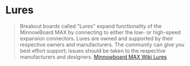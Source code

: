 Lures
==

> Breakout boards called "Lures" expand functionality of the MinnowBoard MAX by connecting to either the low- or high-speed expansion connectors. Lures are owned and supported by their respective owners and manufacturers. The community can give you best effort support; issues should be taken to the respective manufacturers and designers. [Minnowboard MAX Wiki Lures](http://wiki.minnowboard.org/Lures)
